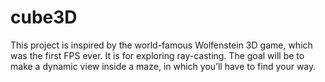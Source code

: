 # cube3D

This project is inspired by the world-famous Wolfenstein 3D game, which
was the first FPS ever. It is for exploring ray-casting. The goal will be to
make a dynamic view inside a maze, in which you’ll have to find your way.
